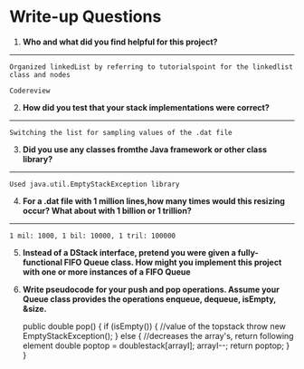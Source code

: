 # Write-up Questions

1. **Who and what did you find helpful for this project?**
-------

    Organized linkedList by referring to tutorialspoint for the linkedlist class and nodes

    Codereview

2. **How did you test that your stack implementations were correct?**
------

    Switching the list for sampling values of the .dat file

3. **Did you use any classes fromthe Java framework or other class library?**
--------

    Used java.util.EmptyStackException library

4. **For  a  .dat  file  with  1  million  lines,how  many times would this resizing occur? What about with 1 billion or 1 trillion?**
  --------
    1 mil: 1000, 1 bil: 10000, 1 tril: 100000
    
    
5. **Instead of a DStack interface, pretend you were given a fully-functional FIFO Queue class. How might you implement this project**
    **with one or more instances of a FIFO Queue**
   
   
   
6. **Write pseudocode for your push and pop operations. Assume your Queue class provides the operations enqueue, dequeue, isEmpty, &size.**
    
    public double pop() {
		if (isEmpty()) {	//value of the topstack
			throw new EmptyStackException(); 
		} else {		//decreases the array's, return following element
			double poptop = doublestack[arrayI]; 
			arrayI--; 
			return poptop;
		}
	}
